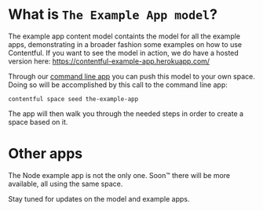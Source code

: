 What is `The Example App model`?
================================

The example app content model containts the model for all the example apps, demonstrating in a broader fashion some examples on how to use
Contentful. If you want to see the model in action, we do have a hosted version here: https://contentful-example-app.herokuapp.com/

Through our [command line app](https://github.com/contentful/contentful-cli) you can push this model to your own space. Doing so will be
accomplished by this call to the command line app:

```
contentful space seed the-example-app
```

The app will then walk you through the needed steps in order to create a space based on it.

Other apps
==========

The Node example app is not the only one. Soon™ there will be more available, all using the
same space.

Stay tuned for updates on the model and example apps.
